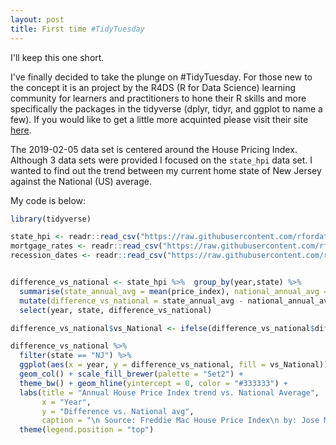 ```yaml
---
layout: post
title: First time #TidyTuesday
---
```


I'll keep this one short.  

I've finally decided to take the plunge on #TidyTuesday.  For those new to the concept it is an project by the R4DS (R for Data Science) learning community for learners and practitioners to hone their R skills and more specifically the packages in the tidyverse (dplyr, tidyr, and ggplot to name a few).  If you would like to get a little more acquinted please visit their site [here](https://github.com/rfordatascience/tidytuesday).

The 2019-02-05 data set is centered around the House Pricing Index.  Although 3 data sets were provided I focused on the `state_hpi` data set.  I wanted to find out the trend between my current home state of New Jersey against the National (US) average.





My code is below:

```R
library(tidyverse)

state_hpi <- readr::read_csv("https://raw.githubusercontent.com/rfordatascience/tidytuesday/master/data/2019/2019-02-05/state_hpi.csv")
mortgage_rates <- readr::read_csv("https://raw.githubusercontent.com/rfordatascience/tidytuesday/master/data/2019/2019-02-05/mortgage.csv")
recession_dates <- readr::read_csv("https://raw.githubusercontent.com/rfordatascience/tidytuesday/master/data/2019/2019-02-05/recessions.csv")


difference_vs_national <- state_hpi %>%  group_by(year,state) %>% 
  summarise(state_annual_avg = mean(price_index), national_annual_avg = mean(us_avg)) %>% 
  mutate(difference_vs_national = state_annual_avg - national_annual_avg) %>% 
  select(year, state, difference_vs_national) 

difference_vs_national$vs_National <- ifelse(difference_vs_national$difference_vs_national>0,"above","below")

difference_vs_national %>% 
  filter(state == "NJ") %>% 
  ggplot(aes(x = year, y = difference_vs_national, fill = vs_National)) + 
  geom_col() + scale_fill_brewer(palette = "Set2") + 
  theme_bw() + geom_hline(yintercept = 0, color = "#333333") + 
  labs(title = "Annual House Price Index trend vs. National Average", 
       x = "Year", 
       y = "Difference vs. National avg",
       caption = "\n Source: Freddie Mac House Price Index\n by: Jose M @sanzbx") + 
  theme(legend.position = "top")
```
